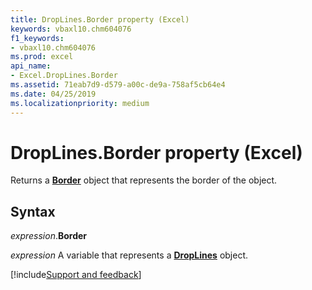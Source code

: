 ```yaml
---
title: DropLines.Border property (Excel)
keywords: vbaxl10.chm604076
f1_keywords:
- vbaxl10.chm604076
ms.prod: excel
api_name:
- Excel.DropLines.Border
ms.assetid: 71eab7d9-d579-a00c-de9a-758af5cb64e4
ms.date: 04/25/2019
ms.localizationpriority: medium
---
```



# DropLines.Border property (Excel)

Returns a **[Border](Excel.Border(object).md)** object that represents the border of the object.


## Syntax

_expression_.**Border**

_expression_ A variable that represents a **[DropLines](excel.droplines(object).md)** object.




[!include[Support and feedback](~/includes/feedback-boilerplate.md)]